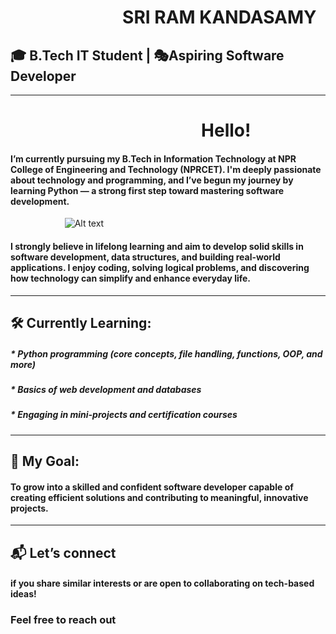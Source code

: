 # &nbsp;&nbsp;&nbsp;&nbsp;&nbsp;&nbsp;&nbsp;&nbsp;&nbsp;&nbsp;&nbsp;&nbsp;&nbsp;&nbsp;&nbsp;&nbsp;&nbsp;&nbsp;&nbsp;&nbsp;&nbsp;&nbsp;&nbsp;&nbsp;&nbsp;&nbsp;&nbsp;**SRI RAM KANDASAMY**
## 🎓 B.Tech IT Student | 🎭Aspiring Software Developer
***
# &nbsp;&nbsp;&nbsp;&nbsp;&nbsp;&nbsp;&nbsp;&nbsp;&nbsp;&nbsp;&nbsp;&nbsp;&nbsp;&nbsp;&nbsp;&nbsp;&nbsp;&nbsp;&nbsp;&nbsp;&nbsp;&nbsp;&nbsp;&nbsp;&nbsp;&nbsp;&nbsp;&nbsp;&nbsp;&nbsp;&nbsp;&nbsp;&nbsp;&nbsp;&nbsp;&nbsp;&nbsp;&nbsp;&nbsp;&nbsp;&nbsp;&nbsp;&nbsp;&nbsp;&nbsp;&nbsp;**Hello!**
#### I’m currently pursuing my B.Tech in Information Technology at NPR College of Engineering and Technology (NPRCET). I'm deeply passionate about technology and programming, and I’ve begun my journey by learning Python — a strong first step toward mastering software development.
&nbsp;&nbsp;&nbsp;&nbsp;&nbsp;&nbsp;&nbsp;&nbsp;&nbsp;&nbsp;&nbsp;&nbsp;&nbsp;&nbsp;&nbsp;&nbsp;&nbsp;&nbsp;&nbsp;&nbsp;&nbsp;&nbsp;![Alt text](https://media4.giphy.com/media/v1.Y2lkPTc5MGI3NjExb2lnZ2w0MXZsMXBobW5kZjVnNmUzdDJ4ZTVkMmlqOWl3YjhpYjczaSZlcD12MV9pbnRlcm5hbF9naWZfYnlfaWQmY3Q9Zw/wLNuW1tCKRiPmDV5Y4/giphy.gif)

####  I strongly believe in lifelong learning and aim to develop solid skills in software development, data structures, and building real-world applications. I enjoy coding, solving logical problems, and discovering how technology can simplify and enhance everyday life.
---
## **🛠 Currently Learning:**

##### * Python programming (core concepts, file handling, functions, OOP, and more)

##### * Basics of web development and databases

##### * Engaging in mini-projects and certification courses

---
## **🎯 My Goal:**
#### To grow into a skilled and confident software developer capable of creating efficient solutions and contributing to meaningful, innovative projects.
---
## **📬 Let’s connect** 
#### if you share similar interests or are open to collaborating on tech-based ideas!

### Feel free to reach out
